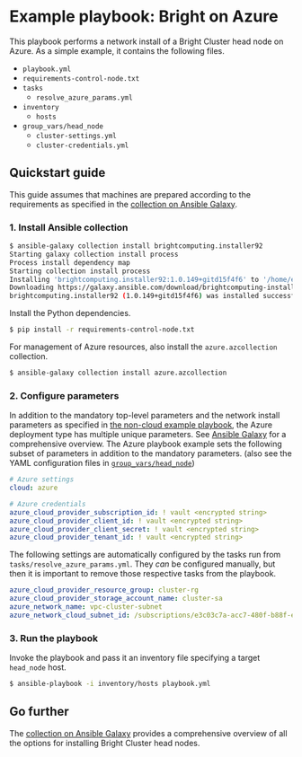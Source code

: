 # Example playbook: Bright on Azure 

This playbook performs a network install of a Bright Cluster head node on Azure. As a simple example, it contains the following files.

- `playbook.yml`
- `requirements-control-node.txt`
- `tasks`
  - `resolve_azure_params.yml`
- `inventory`
    - `hosts`
- `group_vars/head_node`
    - `cluster-settings.yml`
    - `cluster-credentials.yml`

## Quickstart guide

This guide assumes that machines are prepared according to the requirements as specified in the [collection on Ansible Galaxy](https://galaxy.ansible.com/brightcomputing/installer92).

### 1. Install Ansible collection

```sh
$ ansible-galaxy collection install brightcomputing.installer92
Starting galaxy collection install process
Process install dependency map
Starting collection install process
Installing 'brightcomputing.installer92:1.0.149+gitd15f4f6' to '/home/example/.ansible/collections/ansible_collections/brightcomputing/installer'
Downloading https://galaxy.ansible.com/download/brightcomputing-installer92-1.0.149+gitd15f4f6.tar.gz to /home/example/.ansible/tmp/ansible-local-220503_dk8flv/tmpsip0qgrl
brightcomputing.installer92 (1.0.149+gitd15f4f6) was installed successfully
```

Install the Python dependencies.

```sh
$ pip install -r requirements-control-node.txt
```

For management of Azure resources, also install the `azure.azcollection` collection.

```sh
$ ansible-galaxy collection install azure.azcollection
```

### 2. Configure parameters

In addition to the mandatory top-level parameters and the network install parameters as specified in [the non-cloud example playbook](../non-cloud/), the Azure deployment type has multiple unique parameters. See [Ansible Galaxy](https://galaxy.ansible.com/brightcomputing/installer92) for a comprehensive overview. The Azure playbook example sets the following subset of parameters in addition to the mandatory parameters. (also see the YAML configuration files in [`group_vars/head_node`](group_vars/head_node/))

```yaml
# Azure settings
cloud: azure
```

```yaml
# Azure credentials
azure_cloud_provider_subscription_id: ! vault <encrypted string>
azure_cloud_provider_client_id: ! vault <encrypted string>
azure_cloud_provider_client_secret: ! vault <encrypted string>
azure_cloud_provider_tenant_id: ! vault <encrypted string>
```

The following settings are automatically configured by the tasks run from `tasks/resolve_azure_params.yml`. They *can* be configured manually, but then it is important to remove those respective tasks from the playbook.

```yaml
azure_cloud_provider_resource_group: cluster-rg
azure_cloud_provider_storage_account_name: cluster-sa
azure_network_name: vpc-cluster-subnet
azure_network_cloud_subnet_id: /subscriptions/e3c03c7a-acc7-480f-b88f-e63505793fc7/resourceGroups/cluster-rg/providers/Microsoft.Network/virtualNetworks/vpc-cluster/subnets/vpc-cluster-subnet
```

### 3. Run the playbook

Invoke the playbook and pass it an inventory file specifying a target `head_node` host.

```sh
$ ansible-playbook -i inventory/hosts playbook.yml
```

## Go further

The [collection on Ansible Galaxy](https://galaxy.ansible.com/brightcomputing/installer92) provides a comprehensive overview of all the options for installing Bright Cluster head nodes.
